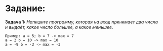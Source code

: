 # Задание:

**Задача 1:** _Напишите программу, которая на вход
принимает два числа и выдаёт, какое число большее, а
какое меньшее._

```text
Пример: a = 5; b = 7 -> max = 7
a = 2 b = 10 -> max = 10
a = -9 b = -3 -> max = -3
```
